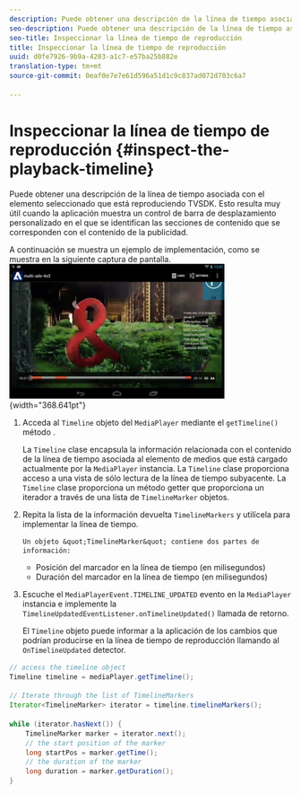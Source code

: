 ```yaml
---
description: Puede obtener una descripción de la línea de tiempo asociada con el elemento seleccionado que está reproduciendo TVSDK. Esto resulta muy útil cuando la aplicación muestra un control de barra de desplazamiento personalizado en el que se identifican las secciones de contenido que se corresponden con el contenido de la publicidad.
seo-description: Puede obtener una descripción de la línea de tiempo asociada con el elemento seleccionado que está reproduciendo TVSDK. Esto resulta muy útil cuando la aplicación muestra un control de barra de desplazamiento personalizado en el que se identifican las secciones de contenido que se corresponden con el contenido de la publicidad.
seo-title: Inspeccionar la línea de tiempo de reproducción
title: Inspeccionar la línea de tiempo de reproducción
uuid: d0fe7926-9b9a-4203-a1c7-e57ba25b882e
translation-type: tm+mt
source-git-commit: 0eaf0e7e7e61d596a51d1c9c837ad072d703c6a7

---
```



# Inspeccionar la línea de tiempo de reproducción {#inspect-the-playback-timeline}

Puede obtener una descripción de la línea de tiempo asociada con el elemento seleccionado que está reproduciendo TVSDK. Esto resulta muy útil cuando la aplicación muestra un control de barra de desplazamiento personalizado en el que se identifican las secciones de contenido que se corresponden con el contenido de la publicidad.

A continuación se muestra un ejemplo de implementación, como se muestra en la siguiente captura de pantalla.  ![](assets/inspect-playback.jpg){width=&quot;368.641pt&quot;}

1. Acceda al `Timeline` objeto del `MediaPlayer` mediante el `getTimeline()` método .

   La `Timeline` clase encapsula la información relacionada con el contenido de la línea de tiempo asociada al elemento de medios que está cargado actualmente por la `MediaPlayer` instancia. La `Timeline` clase proporciona acceso a una vista de sólo lectura de la línea de tiempo subyacente. La `Timeline` clase proporciona un método getter que proporciona un iterador a través de una lista de `TimelineMarker` objetos.

1. Repita la lista de la información devuelta `TimelineMarkers` y utilícela para implementar la línea de tiempo.

       Un objeto &quot;TimelineMarker&quot; contiene dos partes de información:
   
   * Posición del marcador en la línea de tiempo (en milisegundos)
   * Duración del marcador en la línea de tiempo (en milisegundos)

1. Escuche el `MediaPlayerEvent.TIMELINE_UPDATED` evento en la `MediaPlayer` instancia e implemente la `TimelineUpdatedEventListener.onTimelineUpdated()` llamada de retorno.

   El `Timeline` objeto puede informar a la aplicación de los cambios que podrían producirse en la línea de tiempo de reproducción llamando al `OnTimelineUpdated` detector.

```java
// access the timeline object 
Timeline timeline = mediaPlayer.getTimeline(); 
 
// Iterate through the list of TimelineMarkers 
Iterator<TimelineMarker> iterator = timeline.timelineMarkers(); 
 
while (iterator.hasNext()) { 
    TimelineMarker marker = iterator.next(); 
    // the start position of the marker 
    long startPos = marker.getTime(); 
    // the duration of the marker 
    long duration = marker.getDuration(); 
}
```
